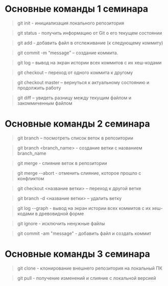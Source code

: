 # Основные команды 1 семинара

> git init - инициализация локального репозитория 

> git status - получить информацию от Git о его текущем состоянии

> git add - добавить файл в отслеживание (к следующему коммиту)

> git commit -m “message” – создание коммита.

> git log – вывод на экран истории всех коммитов с их хеш-кодами

> git checkout – переход от одного коммита к другому

> git checkout master – вернуться к актуальному состоянию и продолжить работу

> git diff – увидеть разницу между текущим файлом и закоммиченным файлом

# Основные команды 2 семинара

> git branch – посмотреть список веток в репозитории

> git branch <branch_name> - создание ветки с названием branch_name

> git merge - слияние веток в репозитории

> git merge --abort - отменить слияние, которое прошло с конфликтом

> git checkout <название ветки> – переход к другой ветке 

> git branch -d <название ветки> – удалить ветку

> git log --graph - вывод на экран истории всех коммитов с их хеш-кодами в древовидной форме 

> git ignore - исключить ненужные файлы

> git commit -am "message" - добавить файл и создать коммит

# Основные команды 3 семинара

> git clone <url> - клонирование внешнего репозитория на локальный ПК

> git pull - получение изменений и слияние с локальной версией
